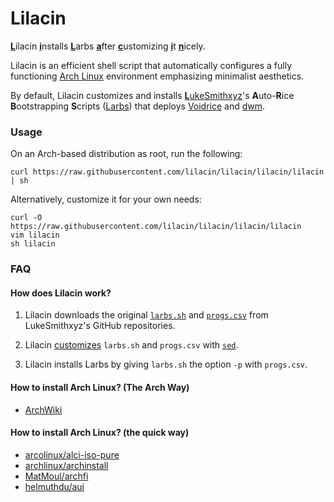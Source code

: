 # Lilacin

[**L**](lilacin)ilacin [**i**](lilacin)nstalls [**L**](lilacin)arbs [**a**](lilacin)fter [**c**](lilacin)ustomizing [**i**](lilacin)t [**n**](lilacin)icely.

Lilacin is an efficient shell script that automatically configures a fully functioning [Arch Linux](//archlinux.org/) environment emphasizing minimalist aesthetics.

By default, Lilacin customizes and installs [**L**ukeSmithxyz](//lukesmith.xyz)'s **A**uto-**R**ice **B**ootstrapping **S**cripts ([Larbs](//github.com/LukeSmithxyz/LARBS)) that deploys [Voidrice](//github.com/LukeSmithxyz/voidrice) and [dwm](//github.com/LukeSmithxyz/dwm).

### Usage

On an Arch-based distribution as root, run the following:

```
curl https://raw.githubusercontent.com/lilacin/lilacin/lilacin/lilacin | sh
```

Alternatively, customize it for your own needs:

```
curl -O https://raw.githubusercontent.com/lilacin/lilacin/lilacin/lilacin
vim lilacin
sh lilacin
```

### FAQ

#### How does Lilacin work?

1. Lilacin downloads the original [`larbs.sh`](//github.com/LukeSmithxyz/LARBS/blob/master/larbs.sh) and [`progs.csv`](//github.com/LukeSmithxyz/LARBS/blob/master/progs.csv) from LukeSmithxyz's GitHub repositories.

2. Lilacin [customizes](//github.com/LukeSmithxyz/LARBS#customization) `larbs.sh` and `progs.csv` with [`sed`](//www.gnu.org/software/sed/).

3. Lilacin installs Larbs by giving `larbs.sh` the option `-p` with `progs.csv`.

#### How to install Arch Linux? (The Arch Way)

- [ArchWiki](//wiki.archlinux.org/index.php/Installation_guide)

#### How to install Arch Linux? (the quick way)

- [arcolinux/alci-iso-pure](//alci.online/downloads)
- [archlinux/archinstall](//github.com/archlinux/archinstall)
- [MatMoul/archfi](//github.com/MatMoul/archfi)
- [helmuthdu/aui](//github.com/helmuthdu/aui)
